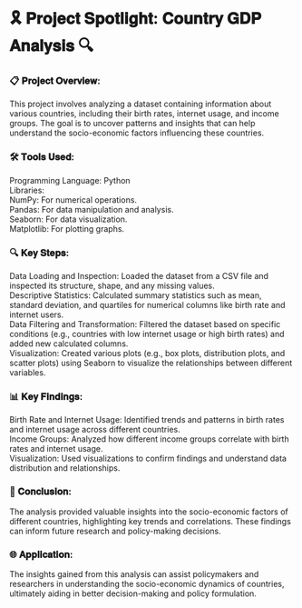 # 🎗️ 𝐏𝐫𝐨𝐣𝐞𝐜𝐭 𝐒𝐩𝐨𝐭𝐥𝐢𝐠𝐡𝐭: 𝐂𝐨𝐮𝐧𝐭𝐫𝐲 𝐆𝐃𝐏 𝐀𝐧𝐚𝐥𝐲𝐬𝐢𝐬 🔍

### 📋 𝐏𝐫𝐨𝐣𝐞𝐜𝐭 𝐎𝐯𝐞𝐫𝐯𝐢𝐞𝐰:

This project involves analyzing a dataset containing information about various countries, including their birth rates, internet usage, and income groups. The goal is to uncover patterns and insights that can help understand the socio-economic factors influencing these countries.

### 🛠️ 𝐓𝐨𝐨𝐥𝐬 𝐔𝐬𝐞𝐝:

Programming Language: Python <br>
Libraries:<br>
NumPy: For numerical operations.<br>
Pandas: For data manipulation and analysis.<br>
Seaborn: For data visualization.<br>
Matplotlib: For plotting graphs.<br>

### 🔍 𝐊𝐞𝐲 𝐒𝐭𝐞𝐩𝐬:

Data Loading and Inspection: Loaded the dataset from a CSV file and inspected its structure, shape, and any missing values.<br>
Descriptive Statistics: Calculated summary statistics such as mean, standard deviation, and quartiles for numerical columns like birth rate and internet users.<br>
Data Filtering and Transformation: Filtered the dataset based on specific conditions (e.g., countries with low internet usage or high birth rates) and added new calculated columns.<br>
Visualization: Created various plots (e.g., box plots, distribution plots, and scatter plots) using Seaborn to visualize the relationships between different variables.<br>

### 📊 𝐊𝐞𝐲 𝐅𝐢𝐧𝐝𝐢𝐧𝐠𝐬:

Birth Rate and Internet Usage: Identified trends and patterns in birth rates and internet usage across different countries.<br>
Income Groups: Analyzed how different income groups correlate with birth rates and internet usage.<br>
Visualization: Used visualizations to confirm findings and understand data distribution and relationships.<br>

### 🏁 𝐂𝐨𝐧𝐜𝐥𝐮𝐬𝐢𝐨𝐧:

The analysis provided valuable insights into the socio-economic factors of different countries, highlighting key trends and correlations. These findings can inform future research and policy-making decisions.

### 🌐 𝐀𝐩𝐩𝐥𝐢𝐜𝐚𝐭𝐢𝐨𝐧:
The insights gained from this analysis can assist policymakers and researchers in understanding the socio-economic dynamics of countries, ultimately aiding in better decision-making and policy formulation.
